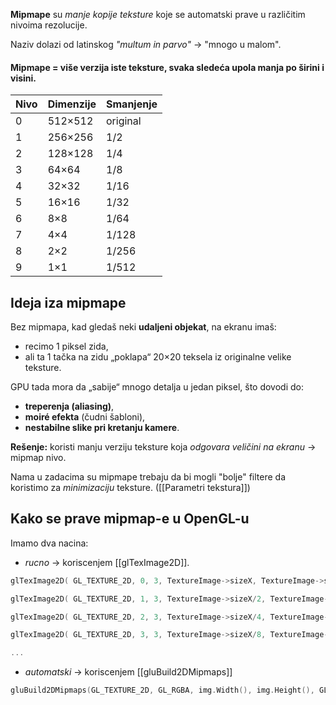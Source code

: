 **Mipmape** su *manje kopije teksture* koje se automatski prave u različitim nivoima rezolucije.

Naziv dolazi od latinskog *"multum in parvo"* → "mnogo u malom".

#### **Mipmape = više verzija iste teksture, svaka sledeća upola manja po širini i visini.**

| Nivo | Dimenzije | Smanjenje |
| :--- | :-------- | :-------- |
| 0    | 512×512   | original  |
| 1    | 256×256   | 1/2       |
| 2    | 128×128   | 1/4       |
| 3    | 64×64     | 1/8       |
| 4    | 32×32     | 1/16      |
| 5    | 16×16     | 1/32      |
| 6    | 8×8       | 1/64      |
| 7    | 4×4       | 1/128     |
| 8    | 2×2       | 1/256     |
| 9    | 1×1       | 1/512     |

## Ideja iza mipmape

Bez mipmapa, kad gledaš neki **udaljeni objekat**, na ekranu imaš:

- recimo 1 piksel zida,
- ali ta 1 tačka na zidu „poklapa“ 20×20 teksela iz originalne velike teksture.

GPU tada mora da „sabije“ mnogo detalja u jedan piksel, što dovodi do:

- **treperenja (aliasing)**,
- **moiré efekta** (čudni šabloni),
- **nestabilne slike pri kretanju kamere**.

**Rešenje:** koristi manju verziju teksture koja _odgovara veličini na ekranu_ → mipmap nivo.

Nama u zadacima su mipmape trebaju da bi mogli "bolje" filtere da koristimo za *minimizaciju* teksture. ([[Parametri tekstura]])

## Kako se prave mipmap-e u OpenGL-u

Imamo dva nacina:
- *rucno* -> koriscenjem [[glTexImage2D]].

```c++
glTexImage2D( GL_TEXTURE_2D, 0, 3, TextureImage->sizeX, TextureImage->sizeY, 0, GL_RGB, GL_UNSIGNED_BYTE, TextureImage->data0 ); 

glTexImage2D( GL_TEXTURE_2D, 1, 3, TextureImage->sizeX/2, TextureImage->sizeY/2, 0, GL_RGB, GL_UNSIGNED_BYTE, TextureImage->data1 ); 

glTexImage2D( GL_TEXTURE_2D, 2, 3, TextureImage->sizeX/4, TextureImage->sizeY/4, 0, GL_RGB, GL_UNSIGNED_BYTE, TextureImage->data2 ); 

glTexImage2D( GL_TEXTURE_2D, 3, 3, TextureImage->sizeX/8, TextureImage->sizeY/8, 0, GL_RGB, GL_UNSIGNED_BYTE, TextureImage->data3 );

...
```

- *automatski* -> koriscenjem [[gluBuild2DMipmaps]]
``` c++
gluBuild2DMipmaps(GL_TEXTURE_2D, GL_RGBA, img.Width(), img.Height(), GL_BGRA_EXT, GL_UNSIGNED_BYTE, img.GetDIBBits());

```